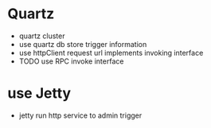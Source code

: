 # Quartz
* quartz cluster
* use quartz db store trigger information
* use httpClient request url implements invoking interface
* TODO
   use RPC invoke interface
# use Jetty
* jetty run http service to admin trigger


